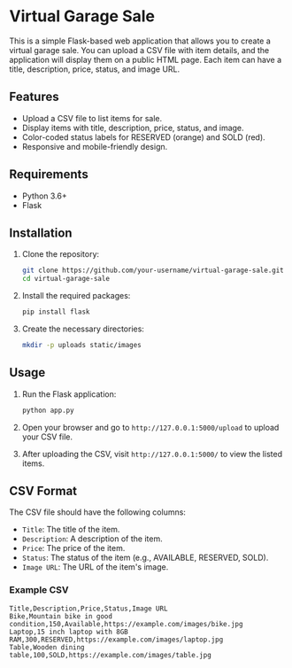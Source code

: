 # Virtual Garage Sale

This is a simple Flask-based web application that allows you to create a virtual garage sale. You can upload a CSV file with item details, and the application will display them on a public HTML page. Each item can have a title, description, price, status, and image URL.

## Features

- Upload a CSV file to list items for sale.
- Display items with title, description, price, status, and image.
- Color-coded status labels for RESERVED (orange) and SOLD (red).
- Responsive and mobile-friendly design.

## Requirements

- Python 3.6+
- Flask

## Installation

1. Clone the repository:
    ```bash
    git clone https://github.com/your-username/virtual-garage-sale.git
    cd virtual-garage-sale
    ```

2. Install the required packages:
    ```bash
    pip install flask
    ```

3. Create the necessary directories:
    ```bash
    mkdir -p uploads static/images
    ```

## Usage

1. Run the Flask application:
    ```bash
    python app.py
    ```

2. Open your browser and go to `http://127.0.0.1:5000/upload` to upload your CSV file.

3. After uploading the CSV, visit `http://127.0.0.1:5000/` to view the listed items.

## CSV Format

The CSV file should have the following columns:
- `Title`: The title of the item.
- `Description`: A description of the item.
- `Price`: The price of the item.
- `Status`: The status of the item (e.g., AVAILABLE, RESERVED, SOLD).
- `Image URL`: The URL of the item's image.

### Example CSV

```csv
Title,Description,Price,Status,Image URL
Bike,Mountain bike in good condition,150,Available,https://example.com/images/bike.jpg
Laptop,15 inch laptop with 8GB RAM,300,RESERVED,https://example.com/images/laptop.jpg
Table,Wooden dining table,100,SOLD,https://example.com/images/table.jpg
